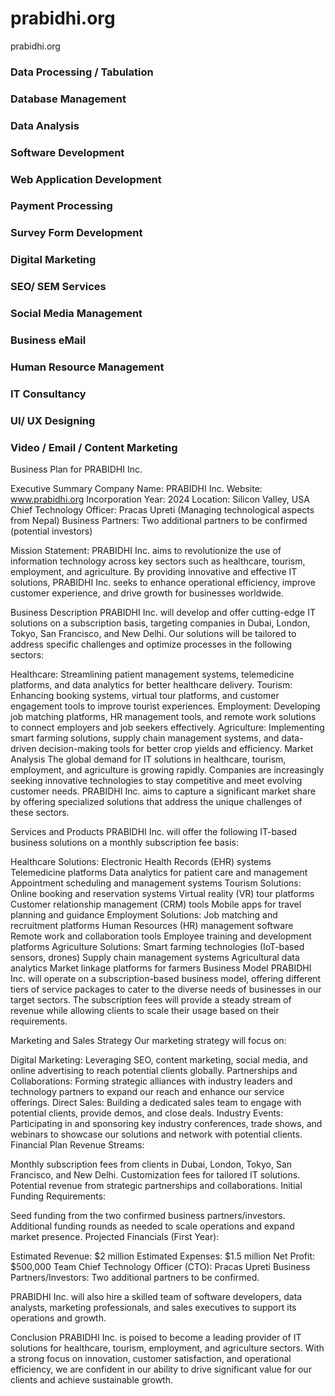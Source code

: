 # prabidhi.org
prabidhi.org


### Data Processing / Tabulation 
### Database Management 
### Data Analysis 
### Software Development 
### Web Application Development
### Payment Processing 
### Survey Form Development
### Digital Marketing 
### SEO/ SEM Services
### Social Media Management
### Business eMail 
### Human Resource Management
### IT Consultancy
### UI/ UX Designing
### Video / Email / Content Marketing

Business Plan for PRABIDHI Inc.

Executive Summary
Company Name: PRABIDHI Inc.
Website: www.prabidhi.org
Incorporation Year: 2024
Location: Silicon Valley, USA
Chief Technology Officer: Pracas Upreti (Managing technological aspects from Nepal)
Business Partners: Two additional partners to be confirmed (potential investors)

Mission Statement:
PRABIDHI Inc. aims to revolutionize the use of information technology across key sectors such as healthcare, tourism, employment, and agriculture. By providing innovative and effective IT solutions, PRABIDHI Inc. seeks to enhance operational efficiency, improve customer experience, and drive growth for businesses worldwide.

Business Description
PRABIDHI Inc. will develop and offer cutting-edge IT solutions on a subscription basis, targeting companies in Dubai, London, Tokyo, San Francisco, and New Delhi. Our solutions will be tailored to address specific challenges and optimize processes in the following sectors:

Healthcare: Streamlining patient management systems, telemedicine platforms, and data analytics for better healthcare delivery.
Tourism: Enhancing booking systems, virtual tour platforms, and customer engagement tools to improve tourist experiences.
Employment: Developing job matching platforms, HR management tools, and remote work solutions to connect employers and job seekers effectively.
Agriculture: Implementing smart farming solutions, supply chain management systems, and data-driven decision-making tools for better crop yields and efficiency.
Market Analysis
The global demand for IT solutions in healthcare, tourism, employment, and agriculture is growing rapidly. Companies are increasingly seeking innovative technologies to stay competitive and meet evolving customer needs. PRABIDHI Inc. aims to capture a significant market share by offering specialized solutions that address the unique challenges of these sectors.

Services and Products
PRABIDHI Inc. will offer the following IT-based business solutions on a monthly subscription fee basis:

Healthcare Solutions:
Electronic Health Records (EHR) systems
Telemedicine platforms
Data analytics for patient care and management
Appointment scheduling and management systems
Tourism Solutions:
Online booking and reservation systems
Virtual reality (VR) tour platforms
Customer relationship management (CRM) tools
Mobile apps for travel planning and guidance
Employment Solutions:
Job matching and recruitment platforms
Human Resources (HR) management software
Remote work and collaboration tools
Employee training and development platforms
Agriculture Solutions:
Smart farming technologies (IoT-based sensors, drones)
Supply chain management systems
Agricultural data analytics
Market linkage platforms for farmers
Business Model
PRABIDHI Inc. will operate on a subscription-based business model, offering different tiers of service packages to cater to the diverse needs of businesses in our target sectors. The subscription fees will provide a steady stream of revenue while allowing clients to scale their usage based on their requirements.

Marketing and Sales Strategy
Our marketing strategy will focus on:

Digital Marketing: Leveraging SEO, content marketing, social media, and online advertising to reach potential clients globally.
Partnerships and Collaborations: Forming strategic alliances with industry leaders and technology partners to expand our reach and enhance our service offerings.
Direct Sales: Building a dedicated sales team to engage with potential clients, provide demos, and close deals.
Industry Events: Participating in and sponsoring key industry conferences, trade shows, and webinars to showcase our solutions and network with potential clients.
Financial Plan
Revenue Streams:

Monthly subscription fees from clients in Dubai, London, Tokyo, San Francisco, and New Delhi.
Customization fees for tailored IT solutions.
Potential revenue from strategic partnerships and collaborations.
Initial Funding Requirements:

Seed funding from the two confirmed business partners/investors.
Additional funding rounds as needed to scale operations and expand market presence.
Projected Financials (First Year):

Estimated Revenue: $2 million
Estimated Expenses: $1.5 million
Net Profit: $500,000
Team
Chief Technology Officer (CTO): Pracas Upreti
Business Partners/Investors: Two additional partners to be confirmed.

PRABIDHI Inc. will also hire a skilled team of software developers, data analysts, marketing professionals, and sales executives to support its operations and growth.

Conclusion
PRABIDHI Inc. is poised to become a leading provider of IT solutions for healthcare, tourism, employment, and agriculture sectors. With a strong focus on innovation, customer satisfaction, and operational efficiency, we are confident in our ability to drive significant value for our clients and achieve sustainable growth.
